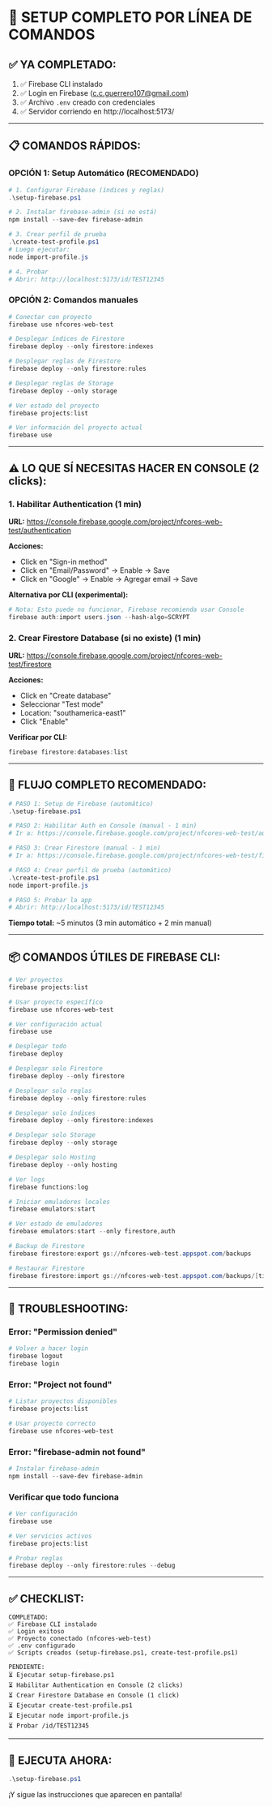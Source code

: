# 🚀 SETUP COMPLETO POR LÍNEA DE COMANDOS

## ✅ YA COMPLETADO:

1. ✅ Firebase CLI instalado
2. ✅ Login en Firebase (c.c.guerrero107@gmail.com)
3. ✅ Archivo `.env` creado con credenciales
4. ✅ Servidor corriendo en http://localhost:5173/

---

## 📋 COMANDOS RÁPIDOS:

### OPCIÓN 1: Setup Automático (RECOMENDADO)

```powershell
# 1. Configurar Firebase (índices y reglas)
.\setup-firebase.ps1

# 2. Instalar firebase-admin (si no está)
npm install --save-dev firebase-admin

# 3. Crear perfil de prueba
.\create-test-profile.ps1
# Luego ejecutar:
node import-profile.js

# 4. Probar
# Abrir: http://localhost:5173/id/TEST12345
```

### OPCIÓN 2: Comandos manuales

```powershell
# Conectar con proyecto
firebase use nfcores-web-test

# Desplegar índices de Firestore
firebase deploy --only firestore:indexes

# Desplegar reglas de Firestore
firebase deploy --only firestore:rules

# Desplegar reglas de Storage
firebase deploy --only storage

# Ver estado del proyecto
firebase projects:list

# Ver información del proyecto actual
firebase use
```

---

## ⚠️ LO QUE SÍ NECESITAS HACER EN CONSOLE (2 clicks):

### 1. Habilitar Authentication (1 min)

**URL:** https://console.firebase.google.com/project/nfcores-web-test/authentication

**Acciones:**
- Click en "Sign-in method"
- Click en "Email/Password" → Enable → Save
- Click en "Google" → Enable → Agregar email → Save

**Alternativa por CLI (experimental):**
```powershell
# Nota: Esto puede no funcionar, Firebase recomienda usar Console
firebase auth:import users.json --hash-algo=SCRYPT
```

### 2. Crear Firestore Database (si no existe) (1 min)

**URL:** https://console.firebase.google.com/project/nfcores-web-test/firestore

**Acciones:**
- Click en "Create database"
- Seleccionar "Test mode"
- Location: "southamerica-east1"
- Click "Enable"

**Verificar por CLI:**
```powershell
firebase firestore:databases:list
```

---

## 🎯 FLUJO COMPLETO RECOMENDADO:

```powershell
# PASO 1: Setup de Firebase (automático)
.\setup-firebase.ps1

# PASO 2: Habilitar Auth en Console (manual - 1 min)
# Ir a: https://console.firebase.google.com/project/nfcores-web-test/authentication

# PASO 3: Crear Firestore (manual - 1 min)
# Ir a: https://console.firebase.google.com/project/nfcores-web-test/firestore

# PASO 4: Crear perfil de prueba (automático)
.\create-test-profile.ps1
node import-profile.js

# PASO 5: Probar la app
# Abrir: http://localhost:5173/id/TEST12345
```

**Tiempo total:** ~5 minutos (3 min automático + 2 min manual)

---

## 📦 COMANDOS ÚTILES DE FIREBASE CLI:

```powershell
# Ver proyectos
firebase projects:list

# Usar proyecto específico
firebase use nfcores-web-test

# Ver configuración actual
firebase use

# Desplegar todo
firebase deploy

# Desplegar solo Firestore
firebase deploy --only firestore

# Desplegar solo reglas
firebase deploy --only firestore:rules

# Desplegar solo índices
firebase deploy --only firestore:indexes

# Desplegar solo Storage
firebase deploy --only storage

# Desplegar solo Hosting
firebase deploy --only hosting

# Ver logs
firebase functions:log

# Iniciar emuladores locales
firebase emulators:start

# Ver estado de emuladores
firebase emulators:start --only firestore,auth

# Backup de Firestore
firebase firestore:export gs://nfcores-web-test.appspot.com/backups

# Restaurar Firestore
firebase firestore:import gs://nfcores-web-test.appspot.com/backups/[timestamp]
```

---

## 🔧 TROUBLESHOOTING:

### Error: "Permission denied"
```powershell
# Volver a hacer login
firebase logout
firebase login
```

### Error: "Project not found"
```powershell
# Listar proyectos disponibles
firebase projects:list

# Usar proyecto correcto
firebase use nfcores-web-test
```

### Error: "firebase-admin not found"
```powershell
# Instalar firebase-admin
npm install --save-dev firebase-admin
```

### Verificar que todo funciona
```powershell
# Ver configuración
firebase use

# Ver servicios activos
firebase projects:list

# Probar reglas
firebase deploy --only firestore:rules --debug
```

---

## ✅ CHECKLIST:

```
COMPLETADO:
✅ Firebase CLI instalado
✅ Login exitoso
✅ Proyecto conectado (nfcores-web-test)
✅ .env configurado
✅ Scripts creados (setup-firebase.ps1, create-test-profile.ps1)

PENDIENTE:
⏳ Ejecutar setup-firebase.ps1
⏳ Habilitar Authentication en Console (2 clicks)
⏳ Crear Firestore Database en Console (1 click)
⏳ Ejecutar create-test-profile.ps1
⏳ Ejecutar node import-profile.js
⏳ Probar /id/TEST12345
```

---

## 🚀 EJECUTA AHORA:

```powershell
.\setup-firebase.ps1
```

¡Y sigue las instrucciones que aparecen en pantalla!

